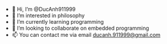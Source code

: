 - 👋 Hi, I’m @DucAnh911999
- 👀 I’m interested in philosophy
- 🌱 I’m currently learning programming
- 💞️ I’m looking to collaborate on embedded programming
- 📫 You can contact me via email ducanh.911999@gmail.com

<!---
DucAnh911999/DucAnh911999 is a ✨ special ✨ repository because its `README.md` (this file) appears on your GitHub profile.
You can click the Preview link to take a look at your changes.
--->
